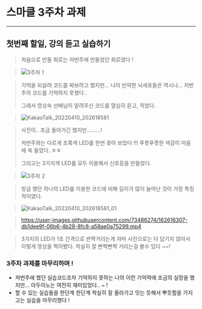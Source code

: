 # 스마클 3주차 과제 
---

## 첫번째 할일, 강의 듣고 실습하기 
> 처음으로 만들 회로는 저번주에 만들었던 회로였다 !

>![3주차 1](https://user-images.githubusercontent.com/73486274/162616100-2abfe1ed-2893-4c16-b3af-57458bd6290f.png)

> 기억을 되살려 코드를 짜보려고 했지만... 나의 빈약한 뇌세포들은 역시나... 저번주의 코드를 기억하지 못했다..
> 
> 그래서 영상속 선배님이 알려주신 코드를 열심히 듣고, 적었다.

>![KakaoTalk_20220410_202618581](https://user-images.githubusercontent.com/73486274/162616203-cf8e2ab0-f1b5-431e-ad0a-4c1f63faca5c.jpg)

>사진이.. 조금 돌아가긴 했지만.........!
>
> 저번주와는 다르게 초록색 LED를 한번 꽂아 보았다 !!! 푸릇푸릇한 색감이 마음에 쏙 들었다..ㅎㅎ
>
>그리고는 3가지색 LED를 모두 이용해서 신호등을 만들었다.

>![3주차 2](https://user-images.githubusercontent.com/73486274/162616262-6e2f8624-5994-4f68-93a9-5b1a8e29e87f.png)

>방금 했던 하나의 LED를 이용한 코드에 비해 길이가 많이 늘어난 것이 가장 특징적이였다. 

>![KakaoTalk_20220410_202618581_01](https://user-images.githubusercontent.com/73486274/162616302-2a55a51a-c89b-4d69-a733-9e7f45705137.jpg)

> https://user-images.githubusercontent.com/73486274/162616307-db1dee9f-06b6-4b28-8fc8-a58ae0a75299.mp4

> 3가지의 LED가 1초 간격으로 반짝거리는게 차마 사진으로는 다 담기지 않아서 이렇게 영상을 찍어봤다. 
> 착실히 잘 빤짝빤짝 거리는걸 볼수 있다 ~~!



### 3주차 과제를 마무리하며 !

* 저번주에 했던 실습코드조차 기억하지 못하는 나의 이런 기억력에 조금의 실망을 했지만... 아두이노는 여전히 재미있었다.. ~ ! 
* 할 수 있는 실습들을 한단계 한단계 착실히 잘 올라가고 잇는 듯해서 뿌듯함을 가지고는 실습을 마무리했다 ! 
